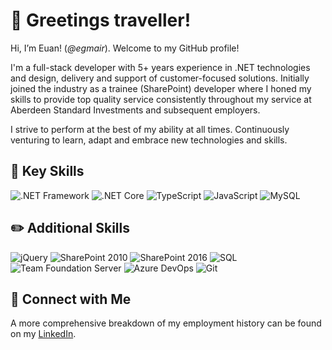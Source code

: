 # 👋 Greetings traveller!
Hi, I’m Euan! (*@egmair*). Welcome to my GitHub profile!

I'm a full-stack developer with 5+ years experience in .NET technologies and design, delivery and support of customer-focused solutions. Initially joined the industry as a trainee (SharePoint) developer where I honed my skills to provide top quality service consistently throughout my service at Aberdeen Standard Investments and subsequent employers.

I strive to perform at the best of my ability at all times. Continuously venturing to learn, adapt and embrace new technologies and skills.

## 🔑 Key Skills
![.NET Framework](https://img.shields.io/badge/-.NET%20Framework-blueviolet) ![.NET Core](https://img.shields.io/badge/-.NET%20Core-blueviolet) ![TypeScript](https://img.shields.io/badge/-TypeScript-blue) ![JavaScript](https://img.shields.io/badge/-JavaScript-yellow) ![MySQL](https://img.shields.io/badge/-MySQL-informational)

## ✏️ Additional Skills
![jQuery](https://img.shields.io/badge/-jQuery-yellowgreen) ![SharePoint 2010](https://img.shields.io/badge/-SharePoint%202010-blue) ![SharePoint 2016](https://img.shields.io/badge/-SharePoint%202010-blue) ![SQL](https://img.shields.io/badge/-MySQL-informational) ![Team Foundation Server](https://img.shields.io/badge/-Team%20Foundation%20Server-informational) ![Azure DevOps](https://img.shields.io/badge/-Azure%20DevOps-informational) ![Git](https://img.shields.io/badge/-Git-critical)

## 🤝 Connect with Me
A more comprehensive breakdown of my employment history can be found on my [LinkedIn](https://www.linkedin.com/in/euangmair/).
